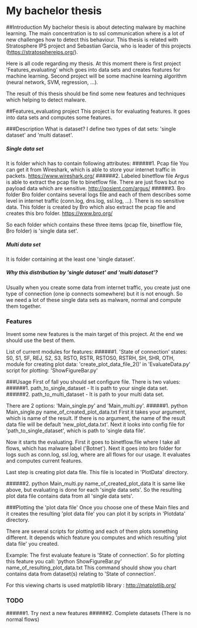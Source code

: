 # My bachelor thesis

##Introduction
My bachelor thesis is about detecting malware by machine learning.
The main concentration is to ssl communication where is a lot of new 
challenges how to detect this behaviour. This thesis is related with
Stratosphere IPS project and Sebastian Garcia, who is leader of this 
projects (https://stratosphereips.org/).

Here is all code regarding my thesis.
At this moment there is first project 'Features_evaluating' which goes 
into data sets and creates features for machine learning.
Second project will be some machine learning algorithm (neural network, 
SVM, regression, ...).

The result of this thesis should be find some new features and techniques
which helping to detect malware.

##Features_evaluating project
This project is for evaluating features. It goes into data sets and computes
some features.

###Description
What is dataset?
I define two types of dat sets: 'single dataset' and 'multi dataset'.
##### Single data set
It is folder which has to contain following attributes:
######1. Pcap file
   You can get it from Wireshark, which is able to store your internet
   traffic in packets.
   https://www.wireshark.org/
######2. Labeled binetflow file
   Argus is able to extract the pcap file to binetflow file. There are just
   flows but no payload data which are sensitive.
   http://qosient.com/argus/
######3. Bro folder
   Bro folder contains several logs file and each of them describes some
   level in internet traffic (conn.log, dns.log, ssl.log, ...). There is no
   sensitive data.
   This folder is created by Bro which also extract the pcap file and creates 
   this bro folder.
   https://www.bro.org/

So each folder which contains these three items (pcap file, binetflow file, 
Bro folder) is 'single data set'.

##### Multi data set
It is folder containing at the least one 'single dataset'.

##### Why this distribution by 'single dataset' and 'multi dataset'?
Usually when you create some data from internet traffic, you create
just one type of connection (one ip connects somewhere) but it is not enough.
So we need a lot of these single data sets as malware, normal and compute them
together.

### Features
Invent some new features is the main target of this project. At the end we should use
the best of them.

List of current modules for features:
######1. 'State of connection'
states: S0, S1, SF, REJ, S2, S3, RSTO, RSTR, RSTOS0, RSTRH, SH, SHR, OTH,
module for creating plot data: 'create_plot_data_file_2()' in 'EvaluateData.py'
script for plotting: 'ShowFigureBar.py'

###Usage
First of fall you should set configure file. There is two values:
######1. path_to_single_dataset - It is path to your single data set.
######2. path_to_multi_dataset - It is path to your multi data set. 

There are 2 options: 'Main_single.py' and 'Main_multi.py'.
######1. python  Main_single.py  name_of_created_plot_data.txt
First it takes your argument, which is name of the result. If there is no 
argument, the name of the result data file will be default 'new_plot_data.txt'.
Next it looks into config file for 'path_to_single_dataset', which is path to 'single data file'.

Now it starts the evaluating. First it goes to binetflow.file where I take all flows,
which has malware label ('Botnet'). Next it goes into bro folder for logs such as conn.log,
ssl.log, where are all flows for our usage. It evaluates and computes current features.

Last step is creating plot data file. This file is located in 'PlotData' directory.

######2. python  Main_multi.py  name_of_created_plot_data
It is same like above, but evaluating is done for each 'single data sets'.
So the resulting plot data file contains data from all 'single data sets'.

###Plotting the 'plot data file'
Once you choose one of these Main files and it creates the resulting
'plot data file' you can plot it by scripts in 'Plotdata' directory.

There are several scripts for plotting and each of them plots something different.
It depends which feature you computes and which resulting 'plot data file' you created.

Example:
The first evaluate feature is 'State of connection'. 
So for plotting this feature you call: 'python ShowFigureBar.py' name_of_resulting_plot_data.txt
This command should show you chart contains data from dataset(s) relating to 'State of connection'.

For this viewing charts is used matplotlib library : http://matplotlib.org/

### TODO
######1. Try next a new features
######2. Complete datasets (There is no normal flows) 